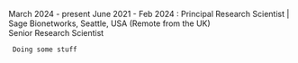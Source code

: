March 2024 - present
June 2021 - Feb 2024
:    Principal Research Scientist | Sage Bionetworks, Seattle, USA (Remote from the UK)  
     Senior Research Scientist  
     
     Doing some stuff
